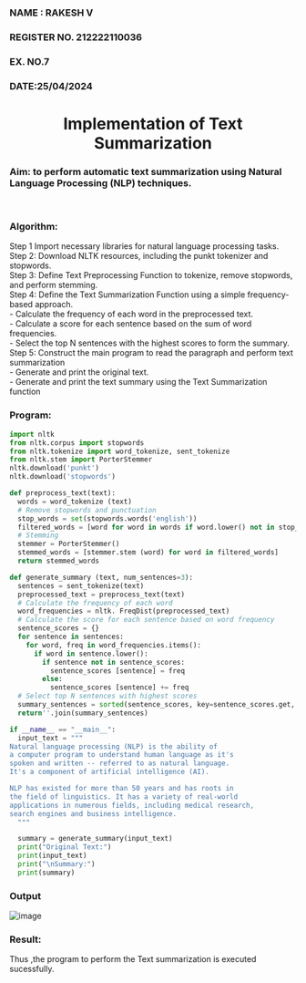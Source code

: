 <H3>NAME : RAKESH V</H3>
<H3>REGISTER NO. 212222110036</H3>
<H3>EX. NO.7</H3>
<H3>DATE:25/04/2024</H3>
<H1 ALIGN =CENTER>Implementation of Text  Summarization</H1>
<H3>Aim: to perform automatic text summarization using Natural Language Processing (NLP) techniques. </H3> 
 <BR>
<h3>Algorithm:</h3>
Step 1 Import necessary libraries for natural language processing tasks.<BR>
Step 2: Download NLTK resources, including the punkt tokenizer and stopwords.<BR>
Step 3: Define Text Preprocessing Function to tokenize, remove stopwords, and perform stemming.<BR>
Step 4: Define the Text Summarization Function using a simple frequency-based approach.<br>
    - Calculate the frequency of each word in the preprocessed text.<br>
    - Calculate a score for each sentence based on the sum of word frequencies.<br>
    - Select the top N sentences with the highest scores to form the summary.<br>
Step 5: Construct the main program to read the paragraph  and perform text summarization<br>
      - Generate and print the original text.<br>
      - Generate and print the text summary using the  Text Summarization function<br>
<H3>Program:</H3>

```python
import nltk
from nltk.corpus import stopwords
from nltk.tokenize import word_tokenize, sent_tokenize
from nltk.stem import PorterStemmer
nltk.download('punkt')
nltk.download('stopwords')

def preprocess_text(text):
  words = word_tokenize (text)
  # Remove stopwords and punctuation
  stop_words = set(stopwords.words('english'))
  filtered_words = [word for word in words if word.lower() not in stop_words and word.isalnum()]
  # Stemming
  stemmer = PorterStemmer()
  stemmed_words = [stemmer.stem (word) for word in filtered_words]
  return stemmed_words

def generate_summary (text, num_sentences=3):
  sentences = sent_tokenize(text)
  preprocessed_text = preprocess_text(text)
  # Calculate the frequency of each word
  word_frequencies = nltk. FreqDist(preprocessed_text)
  # Calculate the score for each sentence based on word frequency
  sentence_scores = {}
  for sentence in sentences:
    for word, freq in word_frequencies.items():
      if word in sentence.lower():
        if sentence not in sentence_scores:
          sentence_scores [sentence] = freq
        else:
          sentence_scores [sentence] += freq
  # Select top N sentences with highest scores
  summary_sentences = sorted(sentence_scores, key=sentence_scores.get, reverse=True) [:num_sentences]
  return''.join(summary_sentences)

if __name__ == "__main__":
  input_text = """
Natural language processing (NLP) is the ability of 
a computer program to understand human language as it's 
spoken and written -- referred to as natural language. 
It's a component of artificial intelligence (AI).

NLP has existed for more than 50 years and has roots in 
the field of linguistics. It has a variety of real-world 
applications in numerous fields, including medical research, 
search engines and business intelligence.
  """

  summary = generate_summary(input_text)
  print("Original Text:")
  print(input_text)
  print("\nSummary:")
  print(summary)
```

<H3>Output</H3>

![image](https://github.com/rakeshcoder2004/Ex-7-AAI/assets/121490890/3559ee84-a27d-42e4-bbfe-4e0dff49073d)


<H3>Result:</H3>
Thus ,the program to perform the Text summarization is executed sucessfully.
